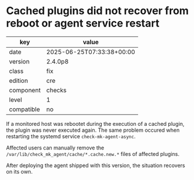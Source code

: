 [//]: # (werk v2)
# Cached plugins did not recover from reboot or agent service restart

key        | value
---------- | ---
date       | 2025-06-25T07:33:38+00:00
version    | 2.4.0p8
class      | fix
edition    | cre
component  | checks
level      | 1
compatible | no

If a monitored host was rebootet during the execution of a cached plugin, the
plugin was never executed again.
The same problem occured when restarting the systemd service `check-mk-agent-async`.

Affected users can manually remove the `/var/lib/check_mk_agent/cache/*.cache.new.*` files of affected plugins.

After deploying the agent shipped with this version, the situation recovers on its own.
